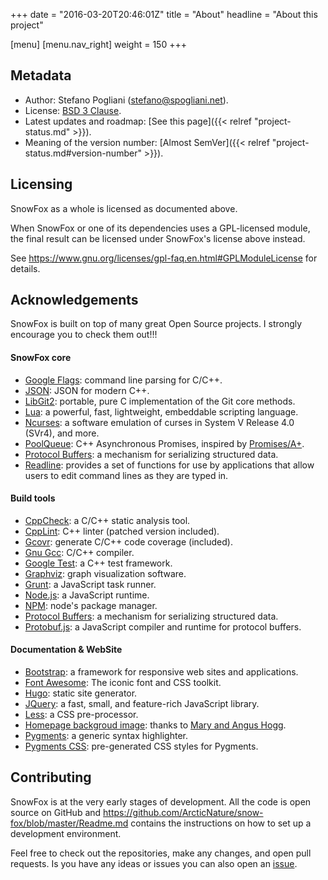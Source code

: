 +++
date = "2016-03-20T20:46:01Z"
title = "About"
headline = "About this project"

[menu]
  [menu.nav_right]
    weight = 150
+++

Metadata
--------

  * Author: Stefano Pogliani (<stefano@spogliani.net>).
  * License: [BSD 3 Clause](https://opensource.org/licenses/BSD-3-Clause).
  * Latest updates and roadmap: [See this page]({{< relref "project-status.md" >}}).
  * Meaning of the version number: [Almost SemVer]({{< relref "project-status.md#version-number" >}}).

Licensing
---------
SnowFox as a whole is licensed as documented above.

When SnowFox or one of its dependencies uses a GPL-licensed module,
the final result can be licensed under SnowFox's license above instead.

See https://www.gnu.org/licenses/gpl-faq.en.html#GPLModuleLicense for details.


Acknowledgements
----------------
SnowFox is built on top of many great Open Source projects.
I strongly encourage you to check them out!!!

#### SnowFox core

  * [Google Flags](https://github.com/gflags/gflags): command line parsing for C/C++.
  * [JSON](https://github.com/nlohmann/json): JSON for modern C++.
  * [LibGit2](https://libgit2.github.com/): portable, pure C implementation of the Git core methods.
  * [Lua](https://www.lua.org/): a powerful, fast, lightweight, embeddable scripting language.
  * [Ncurses](https://www.gnu.org/software/ncurses/): a software emulation of curses in System V Release 4.0 (SVr4), and more.
  * [PoolQueue](https://github.com/rhashimoto/poolqueue): C++ Asynchronous Promises, inspired by [Promises/A+](https://promisesaplus.com/).
  * [Protocol Buffers](https://developers.google.com/protocol-buffers/): a mechanism for serializing structured data.
  * [Readline](https://cnswww.cns.cwru.edu/php/chet/readline/rltop.html):
    provides a set of functions for use by applications that allow
    users to edit command lines as they are typed in.

#### Build tools

  * [CppCheck](http://cppcheck.sourceforge.net/): a C/C++ static analysis tool.
  * [CppLint](https://github.com/google/styleguide/tree/gh-pages/cpplint): C++ linter (patched version included).
  * [Gcovr](http://gcovr.com/): generate C/C++ code coverage (included).
  * [Gnu Gcc](https://gcc.gnu.org/): C/C++ compiler.
  * [Google Test](https://github.com/google/googletest): a C++ test framework.
  * [Graphviz](http://www.graphviz.org/): graph visualization software.
  * [Grunt](http://gruntjs.com/): a JavaScript task runner.
  * [Node.js](https://nodejs.org/en/): a JavaScript runtime.
  * [NPM](https://www.npmjs.com/): node's package manager.
  * [Protocol Buffers](https://developers.google.com/protocol-buffers/): a mechanism for serializing structured data.
  * [Protobuf.js](https://github.com/dcodeIO/protobuf.js): a JavaScript compiler and runtime for protocol buffers.

#### Documentation & WebSite

  * [Bootstrap](http://getbootstrap.com/): a framework for responsive web sites and applications.
  * [Font Awesome](https://fortawesome.github.io/Font-Awesome/): The iconic font and CSS toolkit.
  * [Hugo](https://gohugo.io/): static site generator.
  * [JQuery](https://jquery.com/): a fast, small, and feature-rich JavaScript library.
  * [Less](http://lesscss.org/): a CSS pre-processor.
  * [Homepage backgroud image](http://www.geograph.org.uk/photo/1657546):
    thanks to [Mary and Angus Hogg](http://www.geograph.org.uk/profile/7257).
  * [Pygments](http://pygments.org/): a generic syntax highlighter.
  * [Pygments CSS](http://richleland.github.io/pygments-css/):
    pre-generated CSS styles for Pygments.


Contributing
------------
SnowFox is at the very early stages of development.
All the code is open source on GitHub and https://github.com/ArcticNature/snow-fox/blob/master/Readme.md
contains the instructions on how to set up a development environment.

Feel free to check out the repositories, make any changes, and open pull requests.
Is you have any ideas or issues you can also open an [issue](https://github.com/ArcticNature/snow-fox/issues).
